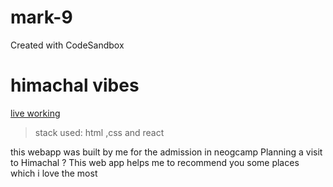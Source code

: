 # mark-9
Created with CodeSandbox
# himachal vibes 
[live working ](https://ji5n2.csb.app/)

>stack used:
html ,css and react



this webapp was built by me for the admission in neogcamp
Planning a visit to Himachal ? This web app helps me to recommend you some places which i love the most 

